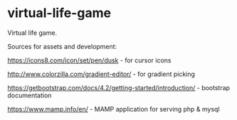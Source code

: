 # virtual-life-game
Virtual life game.

Sources for assets and development: 


https://icons8.com/icon/set/pen/dusk  - for cursor icons


http://www.colorzilla.com/gradient-editor/   - for gradient picking


https://getbootstrap.com/docs/4.2/getting-started/introduction/   - bootstrap documentation


https://www.mamp.info/en/    - MAMP application for serving php & mysql

